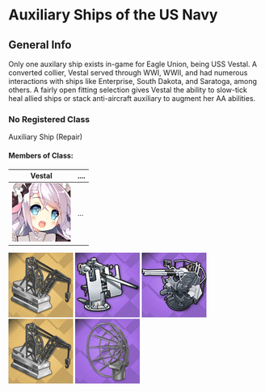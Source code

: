 # Auxiliary Ships of the US Navy

## General Info

Only one auxilary ship exists in-game for Eagle Union, being USS Vestal. A converted collier, Vestal served through WWI, WWII, and had numerous interactions with ships like Enterprise, South Dakota, and Saratoga, among others. A fairly open fitting selection gives Vestal the ability to slow-tick heal allied ships or stack anti-aircraft auxiliary to augment her AA abilities.

### No Registered Class

Auxiliary Ship (Repair)

#### Members of Class: <br/>
Vestal | ....
| ----- | ----- |
![Vestal](/Icons/Ship/EagleUnion/Vestal.png) |      ...        <br/>

![RepairCrane](/Icons/Equipment/Auxiliary/RepairCrane.png)
![3in50](/Icons/Equipment/AA/3in50Mk26.png)
![Twin40mmBofors](/Icons/Equipment/AA/Twin40mmUSN.png)
![RepairCrane](/Icons/Equipment/Auxiliary/RepairCrane.png)
![AirRadar](/Icons/Equipment/Auxiliary/AirRadar.png) <br/>